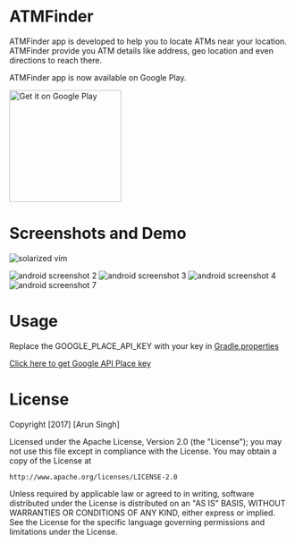 # ATMFinder
ATMFinder app is developed to help you to locate ATMs near your location. ATMFinder provide you ATM details like address, geo location and even directions to reach there.

ATMFinder app is now available on Google Play.

<a href='https://play.google.com/store/apps/details?id=com.thinktanki.atmfinder&hl=en&pcampaignid=MKT-Other-global-all-co-prtnr-py-PartBadge-Mar2515-1'><img alt='Get it on Google Play' src='https://play.google.com/intl/en_us/badges/images/generic/en_badge_web_generic.png' width="200"/></a>

# Screenshots and Demo

![solarized vim](https://cloud.githubusercontent.com/assets/18736347/24267119/48a18cde-102f-11e7-92f1-95e4d8156e74.gif)

![android screenshot 2](https://cloud.githubusercontent.com/assets/18736347/24268641/704d3526-1034-11e7-8ba0-323a37b7eb28.png)
![android screenshot 3](https://cloud.githubusercontent.com/assets/18736347/24268642/704eefec-1034-11e7-9d20-069b4c1d1e88.png)
![android screenshot 4](https://cloud.githubusercontent.com/assets/18736347/24268643/70518fe0-1034-11e7-818f-34d29c1825d5.png)
![android screenshot 7](https://cloud.githubusercontent.com/assets/18736347/24268644/7053fb4a-1034-11e7-98b1-ba927b6c6012.png)

# Usage
Replace the GOOGLE_PLACE_API_KEY with your key in [Gradle.properties](https://github.com/arunpwc/ATMFinder/blob/master/gradle.properties)

[Click here to get Google API Place key](https://developers.google.com/places/web-service/get-api-key)

# License
Copyright [2017] [Arun Singh]

Licensed under the Apache License, Version 2.0 (the "License");
you may not use this file except in compliance with the License.
You may obtain a copy of the License at

    http://www.apache.org/licenses/LICENSE-2.0

Unless required by applicable law or agreed to in writing, software
distributed under the License is distributed on an "AS IS" BASIS,
WITHOUT WARRANTIES OR CONDITIONS OF ANY KIND, either express or implied.
See the License for the specific language governing permissions and
limitations under the License.



